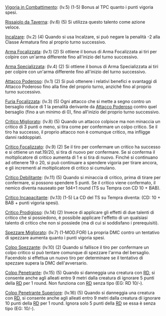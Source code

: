 [Vigoria in Combattimento](https://golarion.altervista.org/wiki/Vigoria_in_Combattimento): (lv.5) (1-5)
	Bonus al TPC quanto i punti vigoria spesi.

[Rissaiolo da Taverna](https://golarion.altervista.org/wiki/Rissaiolo_da_Taverna "Rissaiolo da Taverna"): (lv.6) (5)
	Si utilizza questo talento come azione veloce.

[Incalzare](https://golarion.altervista.org/wiki/Incalzare "Incalzare"): (lv.2) (4)
	Quando si usa Incalzare, si può negare la penalità -2 alla Classe Armatura fino al proprio turno successivo.

[Arma Focalizzata](https://golarion.altervista.org/wiki/Arma_Focalizzata "Arma Focalizzata"): (lv.1) (2)
	Si ottiene il bonus di Arma Focalizzata ai tiri per colpire con un'arma differente fino all'inizio del turno successivo.

[Arma Specializzata](https://golarion.altervista.org/wiki/Arma_Specializzata "Arma Specializzata"): (lv.4) (2)
	Si ottiene il bonus di Arma Specializzata ai tiri per colpire con un'arma differente fino all'inizio del turno successivo.

[Attacco Poderoso](https://golarion.altervista.org/wiki/Attacco_Poderoso "Attacco Poderoso"): (lv.1) (2)
	Si può ottenere i relativi benefici e svantaggi di Attacco Poderoso fino alla fine del proprio turno, anziché fino al proprio turno successivo.

[Furia Focalizzata](https://golarion.altervista.org/wiki/Furia_Focalizzata "Furia Focalizzata"): (lv.3) (5)
	Ogni attacco che si mette a segno contro un bersaglio riduce di 1 la penalità derivante da [Attacco Poderoso](https://golarion.altervista.org/wiki/Attacco_Poderoso "Attacco Poderoso") contro quel bersaglio (fino a un minimo di 0), fino all'inizio del proprio turno successivo.



[Critico Migliorato](https://golarion.altervista.org/wiki/Critico_Migliorato "Critico Migliorato"): (lv.8) (5)
	Quando un attacco colpisce ma non minaccia un critico di 3 punti o meno, si tira come per confermare un colpo critico. Se il tiro ha successo, il proprio attacco non è comunque critico, ma infligge danni raddoppiati.

[Critico Focalizzato](https://golarion.altervista.org/wiki/Critico_Focalizzato "Critico Focalizzato"): (lv.9) (2)
	Se il tiro per confermare un critico ha successo e si ottiene un nat.19/20, si tira di nuovo per confermare. Se si conferma il  moltiplicatore di critico aumenta di 1 e si tira di nuovo. Finché si continuano ad ottenere 19 o 20, si può continuare a spendere vigoria per tirare ancora, e gli incrementi al moltiplicatore di critico si cumulano.

[Critico Debilitante](https://golarion.altervista.org/wiki/Critico_Debilitante "Critico Debilitante"): (lv.11) (5)
	Quando si minaccia di critico, prima di tirare per confermare, si possono spendere 5 punti. Se il critico viene confermato, il nemico diventa nauseato per 1d4+1 round (TS su Tempra con CD 10 + BAB).

[Critico Incapacitante](https://golarion.altervista.org/wiki/Critico_Incapacitante "Critico Incapacitante"): (lv.13) (1-5)
	La CD del TS su Tempra diventa: (CD: 10 + BAB + punti vigoria spesi).

[Critico Prodigioso](https://golarion.altervista.org/wiki/Critico_Prodigioso "Critico Prodigioso"): (lv.14) (2)
	Invece di applicare gli effetti di due talenti di critico che si possiedono, è possibile applicare l'effetto di un qualsiasi talento di critico che non si possiede (ma di cui si soddisfano i prerequisiti).



[Spezzare Migliorato](https://golarion.altervista.org/wiki/Spezzare_Migliorato "Spezzare Migliorato"): (lv.7) (1-MOD.FOR)
	La propria DMC contro un tentativo di spezzare aumenta quanto i punti vigoria spesi.

[Colpo Spezzante](https://golarion.altervista.org/wiki/Colpo_Spezzante "Colpo Spezzante"): (lv.10) (2)
	Quando si fallisce il tiro per confermare un colpo critico si può tentare comunque di spezzare l'arma del bersaglio. Facendolo si effettua un nuovo tiro per determinare se il tentativo di spezzare supera la DMC dell'avversario.

[Colpo Penetrante](https://golarion.altervista.org/wiki/Colpo_Penetrante "Colpo Penetrante"): (lv.15) (5)
	Quando si danneggia una creatura con [RD](https://golarion.altervista.org/wiki/Riduzione_del_Danno), si consente anche agli alleati entro 9 metri dalla creatura di ignorare 5 punti della [RD](https://golarion.altervista.org/wiki/Riduzione_del_Danno) per 1 round. Non funziona con [RD](https://golarion.altervista.org/wiki/Riduzione_del_Danno) senza tipo (EG: RD 10/-). 

[Colpo Penetrante Superiore](https://golarion.altervista.org/wiki/Colpo_Penetrante_Superiore "Colpo Penetrante Superiore"): (lv.16) (5)
	Quando si danneggia una creatura con [RD](https://golarion.altervista.org/wiki/Riduzione_del_Danno), si consente anche agli alleati entro 9 metri dalla creatura di ignorare 10 punti della [RD](https://golarion.altervista.org/wiki/Riduzione_del_Danno) per 1 round. Ignora solo 5 punti della [RD](https://golarion.altervista.org/wiki/Riduzione_del_Danno) se essa è senza tipo (EG: 10/-).


